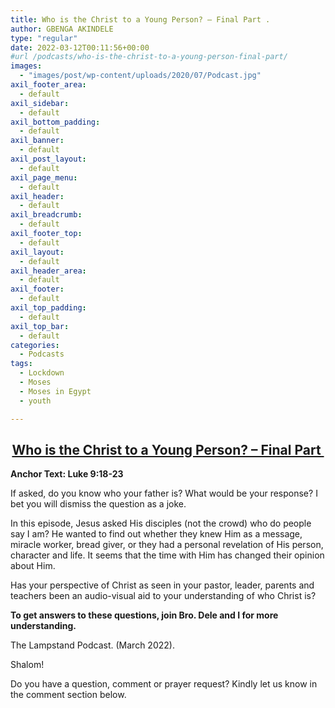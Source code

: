 ```yaml
---
title: Who is the Christ to a Young Person? – Final Part .
author: GBENGA AKINDELE
type: "regular"
date: 2022-03-12T00:11:56+00:00
#url /podcasts/who-is-the-christ-to-a-young-person-final-part/
images: 
  - "images/post/wp-content/uploads/2020/07/Podcast.jpg"
axil_footer_area:
  - default
axil_sidebar:
  - default
axil_bottom_padding:
  - default
axil_banner:
  - default
axil_post_layout:
  - default
axil_page_menu:
  - default
axil_header:
  - default
axil_breadcrumb:
  - default
axil_footer_top:
  - default
axil_layout:
  - default
axil_header_area:
  - default
axil_footer:
  - default
axil_top_padding:
  - default
axil_top_bar:
  - default
categories:
  - Podcasts
tags:
  - Lockdown
  - Moses
  - Moses in Egypt
  - youth

---
```

<h2 style="text-align: center;">
  <strong><u>Who is the Christ to a Young Person? – Final Part </u></strong>
</h2>

**Anchor Text: Luke 9:18-23**

If asked, do you know who your father is? What would be your response? I bet you will dismiss the question as a joke.

In this episode, Jesus asked His disciples (not the crowd) who do people say I am? He wanted to find out whether they knew Him as a message, miracle worker, bread giver, or they had a personal revelation of His person, character and life. It seems that the time with Him has changed their opinion about Him.

Has your perspective of Christ as seen in your pastor, leader, parents and teachers been an audio-visual aid to your understanding of who Christ is?

**To get answers to these questions, join Bro. Dele and I for more understanding.**

The Lampstand Podcast. (March 2022).

Shalom!

Do you have a question, comment or prayer request? Kindly let us know in the comment section below.
